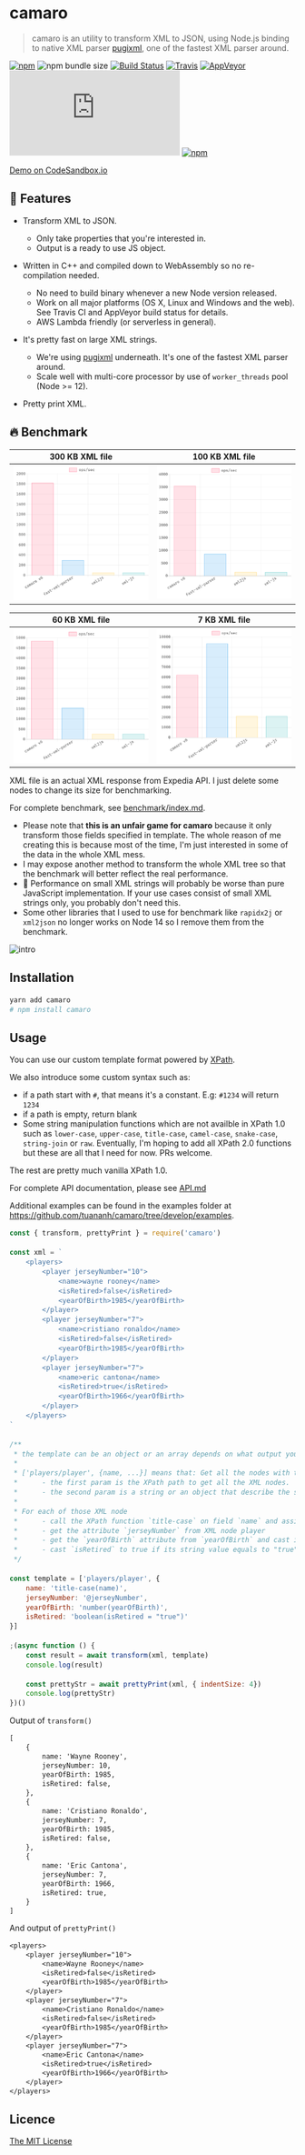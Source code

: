 # camaro

> camaro is an utility to transform XML to JSON, using Node.js binding to native XML parser [pugixml](http://pugixml.org/), one of the fastest XML parser around.

[![npm](https://badgen.net/npm/v/camaro)](https://npm.im/camaro)
![npm bundle size](https://badgen.net/packagephobia/publish/camaro)
[![Build Status](https://dev.azure.com/me0499/camaro/_apis/build/status/tuananh.camaro?branchName=develop)](https://dev.azure.com/me0499/camaro/_build/latest?definitionId=1&branchName=develop)
[![Travis](https://badgen.net/travis/tuananh/camaro/master)](https://travis-ci.org/tuananh/camaro)
[![AppVeyor](https://badgen.net/appveyor/ci/tuananh/camaro/master)](https://ci.appveyor.com/project/tuananh/camaro)
[![TypeScript definitions on DefinitelyTyped](https://badgen.net/badge/DefinitelyTyped/.d.ts)](http://definitelytyped.org)
[![npm](https://badgen.net/npm/dt/camaro)](https://npm.im/camaro)

[Demo on CodeSandbox.io](https://codesandbox.io/s/static-deg9w?fontsize=14)

## 🤘 Features

* Transform XML to JSON.
    * Only take properties that you're interested in.
    * Output is a ready to use JS object.

* Written in C++ and compiled down to WebAssembly so no re-compilation needed.
    * No need to build binary whenever a new Node version released.
    * Work on all major platforms (OS X, Linux and Windows and the web). See Travis CI and AppVeyor build status for details.
    * AWS Lambda friendly (or serverless in general).

* It's pretty fast on large XML strings.
    * We're using [pugixml](http://pugixml.org/) underneath. It's one of the fastest XML parser around.
    * Scale well with multi-core processor by use of `worker_threads` pool (Node >= 12).

* Pretty print XML.

## 🔥 Benchmark

300 KB XML file                      |  100 KB XML file
:-----------------------------------:|:-------------------------:
![](benchmark/fixtures/300kb.png)    |  ![](benchmark/fixtures/100kb.png)

60 KB XML file                       |  7 KB XML file
:-----------------------------------:|:-------------------------:
![](benchmark/fixtures/60kb.png)     |  ![](benchmark/fixtures/7kb.png)

XML file is an actual XML response from Expedia API. I just delete some nodes to change its size for benchmarking.

For complete benchmark, see [benchmark/index.md](benchmark/index.md).

* Please note that **this is an unfair game for camaro** because it only transform those fields specified in template.
The whole reason of me creating this is because most of the time, I'm just interested in some of the data in the whole XML mess.
* I may expose another method to transform the whole XML tree so that the benchmark will better reflect the real performance.
* 🚧 Performance on small XML strings will probably be worse than pure JavaScript implementation. If your use cases consist of small XML strings only, you probably don't need this.
* Some other libraries that I used to use for benchmark like `rapidx2j` or `xml2json` no longer works on Node 14 so I remove them from the benchmark.

![intro](intro.png)

## Installation

```sh
yarn add camaro
# npm install camaro
```

## Usage

You can use our custom template format powered by [XPath](https://developer.mozilla.org/en-US/docs/Web/XPath).

We also introduce some custom syntax such as:

* if a path start with `#`, that means it's a constant. E.g: `#1234` will return `1234`
* if a path is empty, return blank
* Some string manipulation functions which are not availble in XPath 1.0 such as `lower-case`, `upper-case`, `title-case`, `camel-case`, `snake-case`, `string-join` or `raw`. Eventually, I'm hoping to add all XPath 2.0 functions but these are all that I need for now. PRs welcome.

The rest are pretty much vanilla XPath 1.0.

For complete API documentation, please see [API.md](API.md)

Additional examples can be found in the examples folder at https://github.com/tuananh/camaro/tree/develop/examples.

```js
const { transform, prettyPrint } = require('camaro')

const xml = `
    <players>
        <player jerseyNumber="10">
            <name>wayne rooney</name>
            <isRetired>false</isRetired>
            <yearOfBirth>1985</yearOfBirth>
        </player>
        <player jerseyNumber="7">
            <name>cristiano ronaldo</name>
            <isRetired>false</isRetired>
            <yearOfBirth>1985</yearOfBirth>
        </player>
        <player jerseyNumber="7">
            <name>eric cantona</name>
            <isRetired>true</isRetired>
            <yearOfBirth>1966</yearOfBirth>
        </player>
    </players>
`

/**
 * the template can be an object or an array depends on what output you want the XML to be transformed to.
 * 
 * ['players/player', {name, ...}] means that: Get all the nodes with this XPath expression `players/player`.
 *      - the first param is the XPath path to get all the XML nodes.
 *      - the second param is a string or an object that describe the shape of the array element and how to get it.
 * 
 * For each of those XML node
 *      - call the XPath function `title-case` on field `name` and assign it to `name` field of the output.
 *      - get the attribute `jerseyNumber` from XML node player
 *      - get the `yearOfBirth` attribute from `yearOfBirth` and cast it to number.
 *      - cast `isRetired` to true if its string value equals to "true", and false otherwise.
 */

const template = ['players/player', {
    name: 'title-case(name)',
    jerseyNumber: '@jerseyNumber',
    yearOfBirth: 'number(yearOfBirth)',
    isRetired: 'boolean(isRetired = "true")'
}]

;(async function () {
    const result = await transform(xml, template)
    console.log(result)

    const prettyStr = await prettyPrint(xml, { indentSize: 4})
    console.log(prettyStr)
})()
```

Output of `transform()`

```
[
    {
        name: 'Wayne Rooney',
        jerseyNumber: 10,
        yearOfBirth: 1985,
        isRetired: false,
    },
    {
        name: 'Cristiano Ronaldo',
        jerseyNumber: 7,
        yearOfBirth: 1985,
        isRetired: false,
    },
    {
        name: 'Eric Cantona',
        jerseyNumber: 7,
        yearOfBirth: 1966,
        isRetired: true,
    }
]
```

And output of `prettyPrint()`

```
<players>
    <player jerseyNumber="10">
        <name>Wayne Rooney</name>
        <isRetired>false</isRetired>
        <yearOfBirth>1985</yearOfBirth>
    </player>
    <player jerseyNumber="7">
        <name>Cristiano Ronaldo</name>
        <isRetired>false</isRetired>
        <yearOfBirth>1985</yearOfBirth>
    </player>
    <player jerseyNumber="7">
        <name>Eric Cantona</name>
        <isRetired>true</isRetired>
        <yearOfBirth>1966</yearOfBirth>
    </player>
</players>
```

## Licence

[The MIT License](LICENSE)
